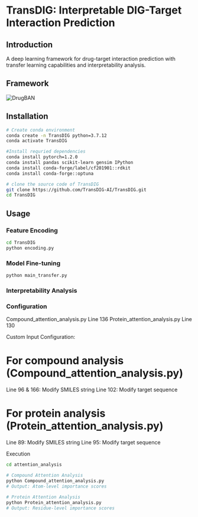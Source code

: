 # TransDIG: Interpretable DIG-Target Interaction Prediction
 
## Introduction
A deep learning framework for drug-target interaction prediction with transfer learning capabilities and interpretability analysis.

## Framework
![DrugBAN](image/DrugBAN.jpg)

## Installation
```bash
# Create conda environment
conda create -n TransDIG python=3.7.12
conda activate TransDIG

#Install requried dependencies
conda install pytorch=1.2.0
conda install pandas scikit-learn gensim IPython
conda install conda-forge/label/cf201901::rdkit
conda install conda-forge::optuna

# clone the source code of TransDIG
git clone https://github.com/TransDIG-AI/TransDIG.git
cd TransDIG
```

## Usage

### Feature Encoding
```bash
cd TransDIG
python encoding.py
```

### Model Fine-tuning
```bash
python main_transfer.py
```

### Interpretability Analysis
### Configuration
Compound_attention_analysis.py Line 136
Protein_attention_analysis.py Line 130

Custom Input Configuration:
# For compound analysis (Compound_attention_analysis.py)
Line 96 & 166: Modify SMILES string
Line 102: Modify target sequence
 
# For protein analysis (Protein_attention_analysis.py) 
Line 89: Modify SMILES string
Line 95: Modify target sequence

Execution
```bash
cd attention_analysis

# Compound Attention Analysis
python Compound_attention_analysis.py
# Output: Atom-level importance scores
 
# Protein Attention Analysis
python Protein_attention_analysis.py 
# Output: Residue-level importance scores
```
